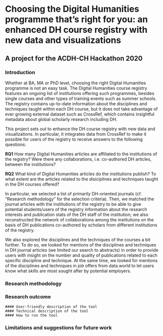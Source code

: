 # Choosing the Digital Humanities programme that’s right for you: an enhanced DH course registry with new data and visualizations
## A project for the ACDH-CH Hackathon 2020

### Introduction

Whether at BA, MA or PhD level, choosing the right Digital Humanities programme is not an easy task. The Digital Humanities course registry features an ongoing list of institutions offering such programmes, besides single courses and other types of training events such as summer schools. The registry contains up-to-date information about the disciplines and techniques taught within each DH course, but it does not take advantage of ever growing external dataset such as CrossRef, which contains insightful metadata about global scholarly research including DH.

This project sets out to enhance the DH course registry with new data and visualizations. In particular, it integrates data from CrossRef to make it possible for users of the registry to receive answers to the following questions:

**RQ1** How many Digital Humanities articles are affiliated to the institutions of the registry? Were there any collaborations, i.e. co-authored DH articles, between the institutions?

**RQ2** What kind of Digital Humanities articles do the institutions publish? To what extent are the articles related to the disiciplines and techniques taught in the DH courses offered?





In particular, we selected a list of primarily DH-oriented journals (cf. “Research methodology” for the selection criteria). Then, we matched the journal articles with the institutions of the registry to be able to give potential students/users of the registry information about the research interests and publication stats of the DH staff of the institution; we also reconstructed the network of collaborations among the institutions on the basis of DH publications co-authored by scholars from different institutions of the registry.

We also explored the disciplines and the techniques of the courses a bit further. To do so, we looked for mentions of the disciplines and techniques in DH journal articles (we limited our search to abstracts) in order to provide users with insight on the number and quality of publications related to each specific discipline and technique. At the same time, we looked for mentions of the disciplines and techniques in job offers from data.world to let users know what skills are most sought after by potential employers.

### Research methodology

### Research outcome
	#### User-friendly description of the tool
	#### Technical description of the tool
	#### How to run the tool
	
### Limitations and suggestions for future work
